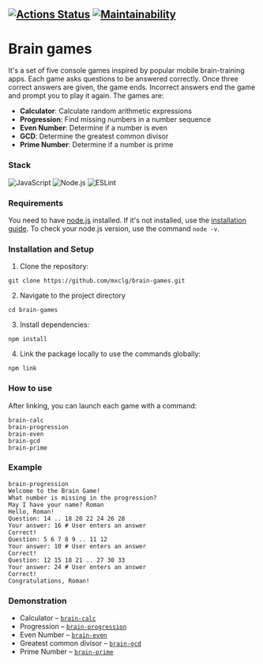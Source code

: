 [![Actions Status](https://github.com/mxclg/frontend-project-44/actions/workflows/hexlet-check.yml/badge.svg)](https://github.com/mxclg/frontend-project-44/actions)
[![Maintainability](https://api.codeclimate.com/v1/badges/d4fdb4fc99f3da9aa774/maintainability)](https://codeclimate.com/github/mxclg/frontend-project-44/maintainability)
---  
# Brain games
It's a set of five console games inspired by popular mobile brain-training apps. Each game asks questions to be answered correctly. Once three correct answers are given, the game ends. Incorrect answers end the game and prompt you to play it again. The games are:
- **Calculator**: Calculate random arithmetic expressions
- **Progression**: Find missing numbers in a number sequence
- **Even Number**: Determine if a number is even
- **GCD**: Determine the greatest common divisor
- **Prime Number**: Determine if a number is prime

### Stack
![JavaScript](https://img.shields.io/badge/JavaScript-F7DF1E?style=for-the-badge&logo=javascript&logoColor=000)
![Node.js](https://img.shields.io/badge/Node.js-339933?style=for-the-badge&logo=nodedotjs&logoColor=fff)
![ESLint](https://img.shields.io/badge/ESLint-4B32C3?style=for-the-badge&logo=eslint&logoColor=fff)

### Requirements
You need to have [node.js](https://nodejs.org/en) installed. If it's not installed, use the [installation guide](https://github.com/Hexlet/ru-instructions/blob/main/nodejs.md). To check your node.js version, use the command `node -v`.

### Installation and Setup
 1. Clone the repository:
```
git clone https://github.com/mxclg/brain-games.git
```
2.	Navigate to the project directory
```
cd brain-games
```
3.	Install dependencies:
```
npm install
```
4.	Link the package locally to use the commands globally:
```
npm link
```

### How to use
After linking, you can launch each game with a command:
```
brain-calc
brain-progression
brain-even
brain-gcd
brain-prime
```

### Example
```
brain-progression
Welcome to the Brain Game!
What number is missing in the progression?
May I have your name? Roman
Hello, Roman!
Question: 14 .. 18 20 22 24 26 28
Your answer: 16 # User enters an answer
Correct!
Question: 5 6 7 8 9 .. 11 12
Your answer: 10 # User enters an answer
Correct!
Question: 12 15 18 21 .. 27 30 33
Your answer: 24 # User enters an answer
Correct!
Congratulations, Roman!
```
### Demonstration
- Calculator – [`brain-calc`](https://asciinema.org/a/NOo5vTQSHSeiYQF7O93GXd7NU) 
- Progression – [`brain-progression`](https://asciinema.org/a/aHTtPGadZpdGT8FHBNZf95MOa)
- Even Number – [`brain-even`](https://asciinema.org/a/fKFuXtosvsBKrjqqNHtDiNJ8H) 
- Greatest common divisor – [`brain-gcd`](https://asciinema.org/a/IzRoNOuDTHHDb6ZUquIOdIU4W) 
- Prime Number – [`brain-prime`](https://asciinema.org/a/gO7KyA02JgoaxrFuJ0ZaFqZ70)
